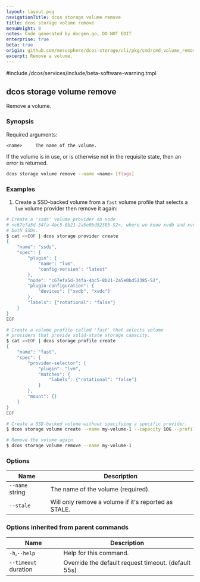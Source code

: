 ```yaml
---
layout: layout.pug
navigationTitle: dcos storage volume remove
title: dcos storage volume remove
menuWeight: 0
notes: Code generated by docgen.go, DO NOT EDIT
enterprise: true
beta: true
origin: github.com/mesosphere/dcos-storage/cli/pkg/cmd/cmd_volume_remove.go
excerpt: Remove a volume.
---
```

#include /dcos/services/include/beta-software-warning.tmpl

## dcos storage volume remove

Remove a volume.

### Synopsis

Required arguments:

    <name>     The name of the volume.

If the volume is in use, or is otherwise not in the requisite state, then an
error is returned.

```bash
dcos storage volume remove --name <name> [flags]
```

### Examples

1. Create a SSD-backed volume from a `fast` volume profile that selects a `lvm` volume provider then remove it again:

```bash
# Create a 'ssds' volume provider on node
# <c67efa5d-34fa-4bc5-8b21-2a5e0bd52385-S2>, where we know xvdb and xvdc are
# both SSDs.
$ cat <<EOF | dcos storage provider create
{
    "name": "ssds",
    "spec": {
        "plugin": {
            "name": "lvm",
            "config-version": "latest"
        },
        "node": "c67efa5d-34fa-4bc5-8b21-2a5e0bd52385-S2",
        "plugin-configuration": {
            "devices": ["xvdb", "xvdc"]
        },
        "labels": {"rotational": "false"}
    }
}
EOF

# Create a volume profile called 'fast' that selects volume
# providers that provide solid-state storage capacity.
$ cat <<EOF | dcos storage profile create
{
    "name": "fast",
    "spec": {
        "provider-selector": {
            "plugin": "lvm",
            "matches": {
                "labels": {"rotational": "false"}
            }
        },
        "mount": {}
    }
}
EOF

# Create a SSD-backed volume without specifying a specific provider.
$ dcos storage volume create --name my-volume-1 --capacity 10G --profile fast

# Remove the volume again.
$ dcos storage volume remove --name my-volume-1
```

### Options

Name | Description
--- | ---
`--name` string | The name of the volume (required).
`--stale` | Will only remove a volume if it&#39;s reported as STALE.

### Options inherited from parent commands

Name | Description
--- | ---
`-h`,`--help` | Help for this command.
`--timeout` duration | Override the default request timeout. (default 55s)

